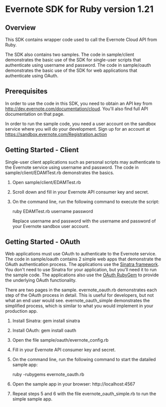 Evernote SDK for Ruby version 1.21
==========================================

Overview
--------
This SDK contains wrapper code used to call the Evernote Cloud API from Ruby.

The SDK also contains two samples. The code in sample/client demonstrates the basic use of the SDK for single-user scripts that authenticate using username and password. The code in sample/oauth demonstrates the basic use of the SDK for web applications that authenticate using OAuth.

Prerequisites
-------------
In order to use the code in this SDK, you need to obtain an API key from http://dev.evernote.com/documentation/cloud. You'll also find full API documentation on that page.

In order to run the sample code, you need a user account on the sandbox service where you will do your development. Sign up for an account at https://sandbox.evernote.com/Registration.action 

Getting Started - Client
------------------------
Single-user client applications such as personal scripts may authenticate to the Evernote service using username and password. The code in sample/client/EDAMTest.rb demonstrates the basics.

1. Open sample/client/EDAMTest.rb
2. Scroll down and fill in your Evernote API consumer key and secret.
3. On the command line, run the following command to execute the script: 

    ruby EDAMTest.rb username password
    
    Replace username and password with the username and password of your Evernote sandbox user account.

Getting Started - OAuth
-----------------------
Web applications must use OAuth to authenticate to the Evernote service. The code in sample/oauth contains 2 simple web apps that demonstrate the OAuth authentication process. The applications use the [Sinatra framework](http://www.sinatrarb.com/). You don't need to use Sinatra for your application, but you'll need it to run the sample code. The applications also use the [OAuth RubyGem](http://rubygems.org/gems/oauth) to provide the underlying OAuth functionality.

There are two pages in the sample. evernote_oauth.rb demonstrates each step of the OAuth process in detail. This is useful for developers, but not what an end user would see. evernote_oauth_simple demonstrates the simplified process, which is similar to what you would implement in your production app.

1. Install Sinatra: gem install sinatra
2. Install OAuth: gem install oauth
3. Open the file sample/oauth/evernote_config.rb
4. Fill in your Evernote API consumer key and secret.
5. On the command line, run the following command to start the datailed sample app:

    ruby -rubygems evernote_oauth.rb
6. Open the sample app in your browser: http://localhost:4567
7. Repeat steps 5 and 6 with the file evernote_oauth_simple.rb to run the simple sample app.
